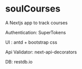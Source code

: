 # soulCourses

A Nextjs app to track courses

Authentication:
SuperTokens

UI :
antd + bootstrap css

Api Validator:
next-api-decorators

DB:
restdb.io
